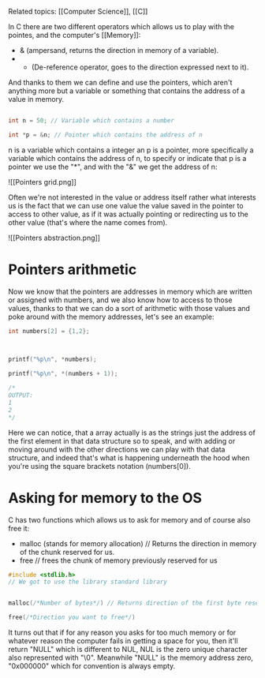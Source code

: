 Related topics: [[Computer Science]], [[C]]

In C there are two different operators which allows us to play with the pointes, and the computer's [[Memory]]:

+ & (ampersand, returns the direction in memory of a variable).
+ * (De-reference operator, goes to the direction expressed next to it).

And thanks to them we can define and use the pointers, which aren't anything more but a variable or something that contains the address of a value in memory.

```C

int n = 50; // Variable which contains a number

int *p = &n; // Pointer which contains the address of n

```

n is a variable which contains a integer an p is a pointer, more specifically a variable which contains the address of n, to specify or indicate that p is a pointer we use the "\*", and with the "&" we get the address of n: 

![[Pointers grid.png]]

Often we're not interested in the value or address itself rather what interests us is the fact that we can use one value the value saved in the pointer to access to other value, as if it was actually pointing or redirecting us to the other value (that's where the name comes from). 

![[Pointers abstraction.png]]

# Pointers arithmetic

Now we know that the pointers are addresses in memory which are written or assigned with numbers, and we also know how to access to those values, thanks to that we can do a sort of arithmetic with those values and poke around with the memory addresses, let's see an example:

```c
int numbers[2] = {1,2};

  

printf("%p\n", *numbers);

printf("%p\n", *(numbers + 1));

/*
OUTPUT:
1
2
*/

```

Here we can notice, that a array actually is as the strings just the address of the first element in that data structure so to speak, and with adding or moving around with the other directions we can play with that data structure, and indeed that's what is happening underneath the hood when you're using the square brackets notation (numbers[0]).

# Asking for memory to the OS

C has two functions which allows us to ask for memory and of course also free it:

+ malloc (stands for memory allocation) // Returns the direction in memory of the chunk reserved for us.
+ free // frees the chunk of memory previously reserved for us

```C
#include <stdlib.h> 
// We got to use the library standard library


malloc(/*Number of bytes*/) // Returns direction of the first byte reserved

free(/*Direction you want to free*/)

```

It turns out that if for any reason you asks for too much memory or for whatever reason the computer fails in getting a space for you, then it'll return "NULL" which is different to NUL, NUL is the zero unique character also represented with "\\0". Meanwhile "NULL" is the memory address zero, "0x000000" which for convention is always empty. 
